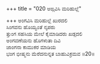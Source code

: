 +++
title = "020 ಅಙ್ಗವಿಸಿ ಮರಿಹುಲ್ಲೆ"

+++
ಅಂಗವಿಸಿ ಮರಿಹುಲ್ಲೆ ಖುರದಲಿ   
ಸಿಂಗವನು ಹೊಯ್ವಂತೆ ನೃಪರು  
ತ್ತುಂಗ ಸಹಸಿಯ ಮೇಲೆ ಕೈಮಾಡಿದರು ಖಡ್ಗದಲಿ  
ಅಂಗವಣೆಯನು ಹೊಗಳುತಾ ದಿವಿ  
ಜಾಂಗನಾ ಕಾಮುಕರ ಮಾಡಿಯ  
ಭಂಗ ಭೀಷ್ಮನು ಮೆರೆದನುನ್ನತ ಬಾಹುವಿಕ್ರಮವ      ॥20॥